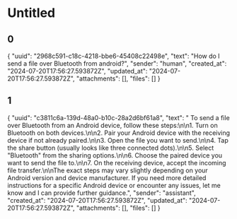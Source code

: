 # Untitled

## 0

{
  "uuid": "2968c591-c18c-4218-bbe6-45408c22498e",
  "text": "How do I send a file over Bluetooth from android?",
  "sender": "human",
  "created_at": "2024-07-20T17:56:27.593872Z",
  "updated_at": "2024-07-20T17:56:27.593872Z",
  "attachments": [],
  "files": []
}

## 1

{
  "uuid": "c3811c6a-139d-48a0-b10c-28a2d6bf61a8",
  "text": " To send a file over Bluetooth from an Android device, follow these steps:\n\n1. Turn on Bluetooth on both devices.\n\n2. Pair your Android device with the receiving device if not already paired.\n\n3. Open the file you want to send.\n\n4. Tap the share button (usually looks like three connected dots).\n\n5. Select \"Bluetooth\" from the sharing options.\n\n6. Choose the paired device you want to send the file to.\n\n7. On the receiving device, accept the incoming file transfer.\n\nThe exact steps may vary slightly depending on your Android version and device manufacturer. If you need more detailed instructions for a specific Android device or encounter any issues, let me know and I can provide further guidance.",
  "sender": "assistant",
  "created_at": "2024-07-20T17:56:27.593872Z",
  "updated_at": "2024-07-20T17:56:27.593872Z",
  "attachments": [],
  "files": []
}

